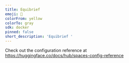 ```yaml
---
title: Equibrief
emoji: 👀
colorFrom: yellow
colorTo: gray
sdk: docker
pinned: false
short_description: 'Equibrief '
---
```


Check out the configuration reference at https://huggingface.co/docs/hub/spaces-config-reference
